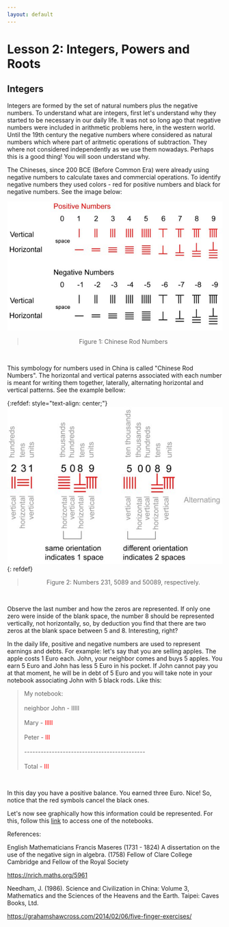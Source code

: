 ```yaml
---
layout: default
---
```


# Lesson 2: Integers, Powers and Roots

## Integers 

Integers are formed by the set of natural numbers plus the negative numbers. To understand what are integers, first let's understand why they started to be necessary in our daily life. It was not so long ago that negative numbers were included in arithmetic problems here, in the western world. Until the 19th century the negative numbers where considered as natural numbers which where part of aritmetic operations of subtraction. They where not considered independently as we use them nowadays. Perhaps this is a good thing! You will soon understand why. 

The Chineses, since 200 BCE (Before Common Era) were already using negative numbers to calculate taxes and commercial operations. To identify negative numbers they used colors - red for positive numbers and black for negative numbers. See the image below:

![](assets/imgs/rodnumbers.jpg)
> <center> Figure 1: Chinese Rod Numbers </center>
<br />

This symbology for numbers used in China is called "Chinese Rod Numbers". The horizontal and vertical paterns associated with each number is meant for writing them together, laterally, alternating horizontal and vertical patterns. See the example bellow:

{:refdef: style="text-align: center;"}
![image](assets/imgs/spaces1.jpg)
{: refdef}
> <center> Figure 2: Numbers 231, 5089 and 50089, respectively. </center>
<br />   


Observe the last number and how the zeros are represented. If only one zero were inside of the blank space, the number 8 should be represented vertically, not horizontally, so, by deduction you find that there are two zeros at the blank space between 5 and 8. Interesting, right? 

In the daily life, positive and negative numbers are used to represent earnings and debts. For example: let's say that you are selling apples. The apple costs 1 Euro each. John, your neighbor comes and buys 5 apples. You earn 5 Euro and John has less 5 Euro in his pocket. If John cannot pay you at that moment, he will be in debt of 5 Euro and you will take note in your notebook associating John with 5 black rods. Like this:

> My notebook:  <br />   
> neighbor John - IIIII  <br />   
> Mary - <font color="red">IIIII</font>  <br />   
> Peter - <font color="red">III</font>  <br />   
> --------------------------------------------<br />   
> Total - <font color="red">III</font>    
<br />    

In this day you have a positive balance. You earned three Euro. Nice! So, notice that the red symbols cancel the black ones.

Let's now see graphically how this information could be represented. For this, follow this [link](https://github.com/raquelsilva/programming_for_teens/blob/master/Integers.ipynb) to access one of the notebooks.

References: 

English Mathematicians
Francis Maseres (1731 - 1824)
A dissertation on the use of the negative sign in algebra. (1758)
Fellow of Clare College Cambridge and Fellow of the Royal Society

https://nrich.maths.org/5961

Needham, J. (1986). Science and Civilization in China: Volume 3, Mathematics and the Sciences of the Heavens and the Earth. Taipei: Caves Books, Ltd.

https://grahamshawcross.com/2014/02/06/five-finger-exercises/

